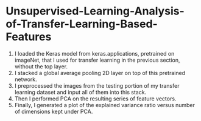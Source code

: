 # Unsupervised-Learning-Analysis-of-Transfer-Learning-Based-Features

1. I loaded the Keras model from keras.applications, pretrained on imageNet, that I used for transfer learning in the previous section, without the top layer.
2. I stacked a global average pooling 2D layer on top of this pretrained network.
3. I preprocessed the images from the testing portion of my transfer learning dataset and input all of them into this stack.
4. Then I performed PCA on the resulting series of feature vectors.
5. Finally, I generated a plot of the explained variance ratio versus number of dimensions kept under PCA.
